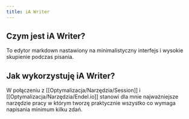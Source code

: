 ```yaml
---
title: iA Writer
---
```


## Czym jest iA Writer?
To edytor markdown nastawiony na minimalistyczny interfejs i wysokie skupienie podczas pisania. 

## Jak wykorzystuję iA Writer?
W połączeniu z [[Optymalizacja/Narzędzia/Session]] i [[Optymalizacja/Narzędzia/Endel.io]] stanowi dla mnie najważniejsze narzędzie pracy w którym tworzę praktycznie wszystko co wymaga napisania minimum kilku zdań.